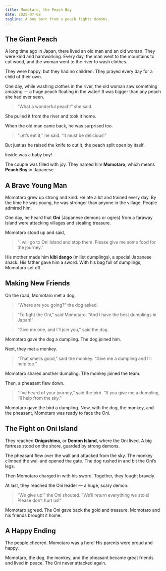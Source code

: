 ```yaml
---
title: Momotaro, the Peach Boy
date: 2025-07-02
tagline: A boy born from a peach fights demons.
---
```


## The Giant Peach

A long time ago in Japan, there lived an old man and an old woman. They were kind and hardworking. Every day, the man went to the mountains to cut wood, and the woman went to the river to wash clothes.

They were happy, but they had no children. They prayed every day for a child of their own.

One day, while washing clothes in the river, the old woman saw something amazing — a huge peach floating in the water! It was bigger than any peach she had ever seen.

> “What a wonderful peach!” she said.

She pulled it from the river and took it home.

When the old man came back, he was surprised too.

> “Let’s eat it,” he said. “It must be delicious!”

But just as he raised the knife to cut it, the peach split open by itself.

Inside was a baby boy!

The couple was filled with joy. They named him **Momotaro**, which means **Peach Boy** in Japanese.

## A Brave Young Man

Momotaro grew up strong and kind. He ate a lot and trained every day. By the time he was young, he was stronger than anyone in the village. People admired him.

One day, he heard that **Oni** (Japanese demons or ogres) from a faraway island were attacking villages and stealing treasure.

Momotaro stood up and said,

> “I will go to Oni Island and stop them. Please give me some food for the journey.”

His mother made him **kibi dango** (millet dumplings), a special Japanese snack. His father gave him a sword. With his bag full of dumplings, Momotaro set off.

## Making New Friends

On the road, Momotaro met a dog.

> “Where are you going?” the dog asked.

> “To fight the Oni,” said Momotaro. “And I have the best dumplings in Japan!”

> “Give me one, and I’ll join you,” said the dog.

Momotaro gave the dog a dumpling. The dog joined him.

Next, they met a monkey.

> “That smells good,” said the monkey. “Give me a dumpling and I’ll help too.”

Momotaro shared another dumpling. The monkey joined the team.

Then, a pheasant flew down.

> “I’ve heard of your journey,” said the bird. “If you give me a dumpling, I’ll help from the sky.”

Momotaro gave the bird a dumpling. Now, with the dog, the monkey, and the pheasant, Momotaro was ready to face the Oni.

## The Fight on Oni Island

They reached **Onigashima**, or **Demon Island**, where the Oni lived. A big fortress stood on the shore, guarded by strong demons.

The pheasant flew over the wall and attacked from the sky. The monkey climbed the wall and opened the gate. The dog rushed in and bit the Oni’s legs.

Then Momotaro charged in with his sword. Together, they fought bravely.

At last, they reached the Oni leader — a huge, scary demon.

> “We give up!” the Oni shouted. “We’ll return everything we stole! Please don’t hurt us!”

Momotaro agreed. The Oni gave back the gold and treasure. Momotaro and his friends brought it home.

## A Happy Ending

The people cheered. Momotaro was a hero! His parents were proud and happy.

Momotaro, the dog, the monkey, and the pheasant became great friends and lived in peace. The Oni never attacked again.
